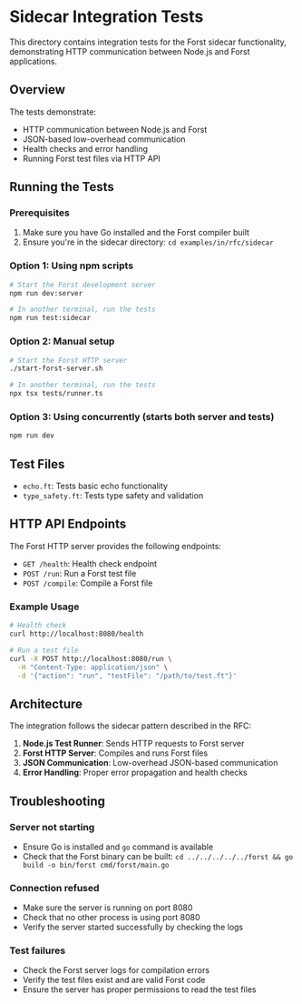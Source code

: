 # Sidecar Integration Tests

This directory contains integration tests for the Forst sidecar functionality, demonstrating HTTP communication between Node.js and Forst applications.

## Overview

The tests demonstrate:

- HTTP communication between Node.js and Forst
- JSON-based low-overhead communication
- Health checks and error handling
- Running Forst test files via HTTP API

## Running the Tests

### Prerequisites

1. Make sure you have Go installed and the Forst compiler built
2. Ensure you're in the sidecar directory: `cd examples/in/rfc/sidecar`

### Option 1: Using npm scripts

```bash
# Start the Forst development server
npm run dev:server

# In another terminal, run the tests
npm run test:sidecar
```

### Option 2: Manual setup

```bash
# Start the Forst HTTP server
./start-forst-server.sh

# In another terminal, run the tests
npx tsx tests/runner.ts
```

### Option 3: Using concurrently (starts both server and tests)

```bash
npm run dev
```

## Test Files

- `echo.ft`: Tests basic echo functionality
- `type_safety.ft`: Tests type safety and validation

## HTTP API Endpoints

The Forst HTTP server provides the following endpoints:

- `GET /health`: Health check endpoint
- `POST /run`: Run a Forst test file
- `POST /compile`: Compile a Forst file

### Example Usage

```bash
# Health check
curl http://localhost:8080/health

# Run a test file
curl -X POST http://localhost:8080/run \
  -H "Content-Type: application/json" \
  -d '{"action": "run", "testFile": "/path/to/test.ft"}'
```

## Architecture

The integration follows the sidecar pattern described in the RFC:

1. **Node.js Test Runner**: Sends HTTP requests to Forst server
2. **Forst HTTP Server**: Compiles and runs Forst files
3. **JSON Communication**: Low-overhead JSON-based communication
4. **Error Handling**: Proper error propagation and health checks

## Troubleshooting

### Server not starting

- Ensure Go is installed and `go` command is available
- Check that the Forst binary can be built: `cd ../../../../../forst && go build -o bin/forst cmd/forst/main.go`

### Connection refused

- Make sure the server is running on port 8080
- Check that no other process is using port 8080
- Verify the server started successfully by checking the logs

### Test failures

- Check the Forst server logs for compilation errors
- Verify the test files exist and are valid Forst code
- Ensure the server has proper permissions to read the test files
